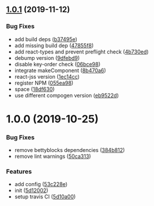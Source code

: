 ## [1.0.1](https://github.com/bettyblocks/preview/compare/v1.0.0...v1.0.1) (2019-11-12)


### Bug Fixes

* add build deps ([b37495e](https://github.com/bettyblocks/preview/commit/b37495edaf9ba141eeeb30fd2a2016b519a4bc93))
* add missing build dep ([47855f8](https://github.com/bettyblocks/preview/commit/47855f80b78f17e29b0f98e15ee993da6ea08930))
* add react-types and prevent preflight check ([4b730ed](https://github.com/bettyblocks/preview/commit/4b730ed40619b247cd84e2fcf355352da3c932f6))
* debump version ([9dfebd9](https://github.com/bettyblocks/preview/commit/9dfebd9a37857ab4af606dc27867174f2ed349c9))
* disable key-order check ([06bce98](https://github.com/bettyblocks/preview/commit/06bce98c19410c924d2c2ea118a963e8b987c556))
* integrate makeComponent ([8b470a6](https://github.com/bettyblocks/preview/commit/8b470a65c634d58401f76aadb0baa2d7dc26bf86))
* react-jss version ([1ec14cc](https://github.com/bettyblocks/preview/commit/1ec14cc9713a9ce897e79c7ba72983d88c217bf1))
* register NPM ([055ea98](https://github.com/bettyblocks/preview/commit/055ea98b27d797b105b4b57587d1d2f12c3ae114))
* space ([18df630](https://github.com/bettyblocks/preview/commit/18df6308f174c4208c387c6f9bba58908ce5a24f))
* use different compogen version ([eb9522d](https://github.com/bettyblocks/preview/commit/eb9522dba80a1c7e4adaa5e97f69c6d7973fb21c))

# 1.0.0 (2019-10-25)


### Bug Fixes

* remove bettyblocks dependencies ([384b812](https://github.com/bettyblocks/preview/commit/384b81293438c6db1bb018d97c0d0b7b426063d7))
* remove lint warnings ([50ca313](https://github.com/bettyblocks/preview/commit/50ca313fb0eea00894a72da4506274f0598b1651))


### Features

* add config ([53c228e](https://github.com/bettyblocks/preview/commit/53c228e1387a2744b846569a20ce0c9dce4fbeb6))
* init ([5d12002](https://github.com/bettyblocks/preview/commit/5d1200252647b102fa1bdb9b23aa75ceaa9050f8))
* setup travis CI ([5d10a00](https://github.com/bettyblocks/preview/commit/5d10a000bdca9f6e92116be2d909acfd06e36e7c))
